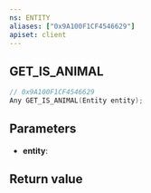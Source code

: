```yaml
---
ns: ENTITY
aliases: ["0x9A100F1CF4546629"]
apiset: client
---
```

## GET_IS_ANIMAL

```c
// 0x9A100F1CF4546629
Any GET_IS_ANIMAL(Entity entity);
```


## Parameters
* **entity**:

## Return value

